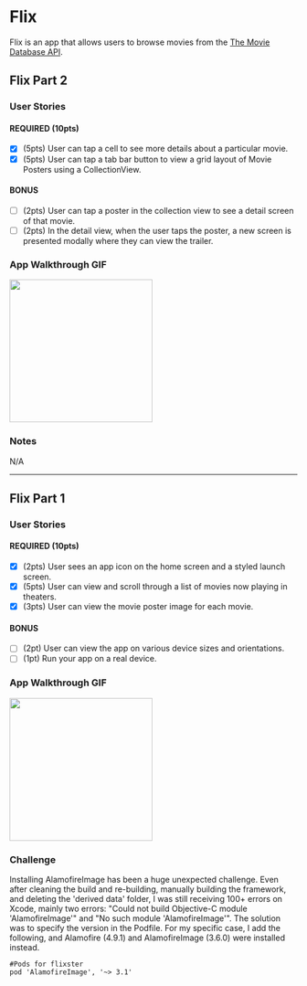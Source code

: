 # Flix

Flix is an app that allows users to browse movies from the [The Movie Database API](http://docs.themoviedb.apiary.io/#).

## Flix Part 2

### User Stories

#### REQUIRED (10pts)
- [x] (5pts) User can tap a cell to see more details about a particular movie.
- [x] (5pts) User can tap a tab bar button to view a grid layout of Movie Posters using a CollectionView.

#### BONUS
- [ ] (2pts) User can tap a poster in the collection view to see a detail screen of that movie.
- [ ] (2pts) In the detail view, when the user taps the poster, a new screen is presented modally where they can view the trailer.

### App Walkthrough GIF
<img src="https://recordit.co/atMrATKQzW.gif" width=250><br>

### Notes
N/A

---

## Flix Part 1

### User Stories

#### REQUIRED (10pts)
- [x] (2pts) User sees an app icon on the home screen and a styled launch screen.
- [x] (5pts) User can view and scroll through a list of movies now playing in theaters.
- [x] (3pts) User can view the movie poster image for each movie.

#### BONUS
- [ ] (2pt) User can view the app on various device sizes and orientations.
- [ ] (1pt) Run your app on a real device.

### App Walkthrough GIF
<img src="https://recordit.co/atMrATKQzW.gif" width=250><br>

### Challenge
Installing AlamofireImage has been a huge unexpected challenge. 
Even after cleaning the build and re-building, manually building the framework, 
and deleting the 'derived data' folder, I was still receiving 100+ errors on Xcode, 
mainly two errors: "Could not build Objective-C module 'AlamofireImage'" and 
"No such module 'AlamofireImage'". 
The solution was to specify the version in the Podfile. For my specific case, I add the following, 
and Alamofire (4.9.1) and AlamofireImage (3.6.0) were installed instead.  
```
#Pods for flixster
pod 'AlamofireImage', '~> 3.1'
```
